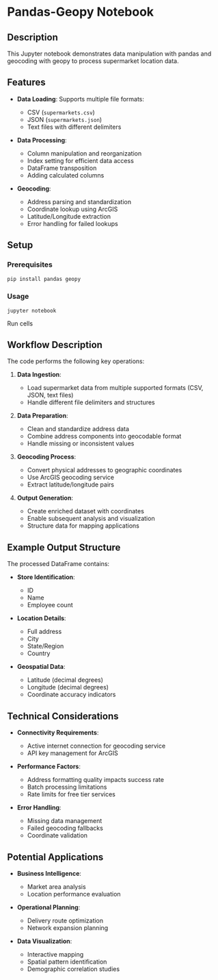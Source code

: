 # Pandas-Geopy Notebook

## Description
This Jupyter notebook demonstrates data manipulation with pandas and geocoding with geopy to process supermarket location data.

## Features
- **Data Loading**: Supports multiple file formats:
  - CSV (`supermarkets.csv`)
  - JSON (`supermarkets.json`)
  - Text files with different delimiters

- **Data Processing**:
  - Column manipulation and reorganization
  - Index setting for efficient data access
  - DataFrame transposition
  - Adding calculated columns

- **Geocoding**:
  - Address parsing and standardization
  - Coordinate lookup using ArcGIS
  - Latitude/Longitude extraction
  - Error handling for failed lookups

## Setup

### Prerequisites
```bash
pip install pandas geopy
```
### Usage
```
jupyter notebook
```
Run cells

## Workflow Description

The code performs the following key operations:

1. **Data Ingestion**:
   - Load supermarket data from multiple supported formats (CSV, JSON, text files)
   - Handle different file delimiters and structures

2. **Data Preparation**:
   - Clean and standardize address data
   - Combine address components into geocodable format
   - Handle missing or inconsistent values

3. **Geocoding Process**:
   - Convert physical addresses to geographic coordinates
   - Use ArcGIS geocoding service
   - Extract latitude/longitude pairs

4. **Output Generation**:
   - Create enriched dataset with coordinates
   - Enable subsequent analysis and visualization
   - Structure data for mapping applications

## Example Output Structure

The processed DataFrame contains:
- **Store Identification**:
  - ID
  - Name
  - Employee count

- **Location Details**:
  - Full address
  - City
  - State/Region
  - Country

- **Geospatial Data**:
  - Latitude (decimal degrees)
  - Longitude (decimal degrees)
  - Coordinate accuracy indicators

## Technical Considerations

- **Connectivity Requirements**:
  - Active internet connection for geocoding service
  - API key management for ArcGIS

- **Performance Factors**:
  - Address formatting quality impacts success rate
  - Batch processing limitations
  - Rate limits for free tier services

- **Error Handling**:
  - Missing data management
  - Failed geocoding fallbacks
  - Coordinate validation

## Potential Applications

- **Business Intelligence**:
  - Market area analysis
  - Location performance evaluation

- **Operational Planning**:
  - Delivery route optimization
  - Network expansion planning

- **Data Visualization**:
  - Interactive mapping
  - Spatial pattern identification
  - Demographic correlation studies